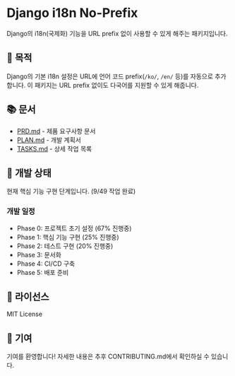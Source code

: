# Django i18n No-Prefix

Django의 i18n(국제화) 기능을 URL prefix 없이 사용할 수 있게 해주는 패키지입니다.

## 🎯 목적

Django의 기본 i18n 설정은 URL에 언어 코드 prefix(`/ko/`, `/en/` 등)를 자동으로 추가합니다. 이 패키지는 URL prefix 없이도 다국어를 지원할 수 있게 해줍니다.

## 📚 문서

- [PRD.md](PRD.md) - 제품 요구사항 문서
- [PLAN.md](PLAN.md) - 개발 계획서
- [TASKS.md](TASKS.md) - 상세 작업 목록

## 🚧 개발 상태

현재 핵심 기능 구현 단계입니다. (9/49 작업 완료)

### 개발 일정
- Phase 0: 프로젝트 초기 설정 (67% 진행중)
- Phase 1: 핵심 기능 구현 (25% 진행중)
- Phase 2: 테스트 구현 (20% 진행중)
- Phase 3: 문서화
- Phase 4: CI/CD 구축
- Phase 5: 배포 준비

## 📄 라이선스

MIT License

## 🤝 기여

기여를 환영합니다! 자세한 내용은 추후 CONTRIBUTING.md에서 확인하실 수 있습니다.